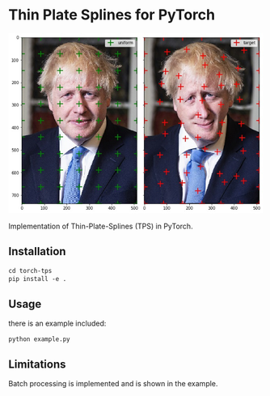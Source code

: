 # Thin Plate Splines for PyTorch

![distorted image figure](fig/plot.jpg)

Implementation of Thin-Plate-Splines (TPS) in PyTorch.

## Installation

    cd torch-tps
    pip install -e .

## Usage

there is an example included:

    python example.py

## Limitations

Batch processing is implemented and is shown in the example.
